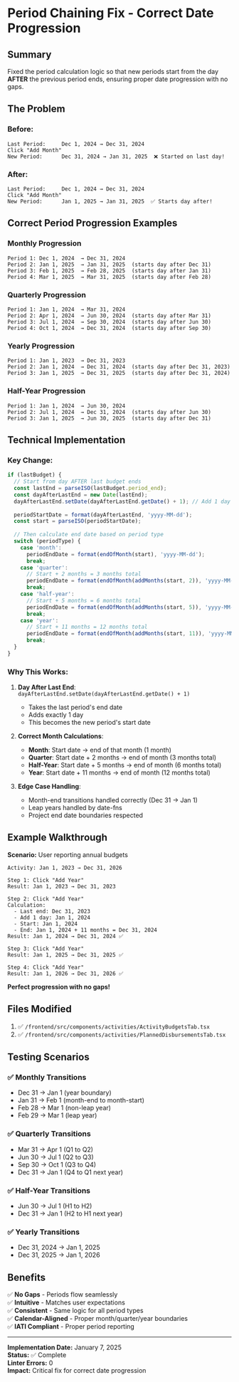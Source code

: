 # Period Chaining Fix - Correct Date Progression

## Summary

Fixed the period calculation logic so that new periods start from the day **AFTER** the previous period ends, ensuring proper date progression with no gaps.

## The Problem

### **Before:**
```
Last Period:     Dec 1, 2024 → Dec 31, 2024
Click "Add Month"
New Period:      Dec 31, 2024 → Jan 31, 2025  ❌ Started on last day!
```

### **After:**
```
Last Period:     Dec 1, 2024 → Dec 31, 2024
Click "Add Month"
New Period:      Jan 1, 2025 → Jan 31, 2025  ✅ Starts day after!
```

## Correct Period Progression Examples

### **Monthly Progression**
```
Period 1: Dec 1, 2024  → Dec 31, 2024
Period 2: Jan 1, 2025  → Jan 31, 2025  (starts day after Dec 31)
Period 3: Feb 1, 2025  → Feb 28, 2025  (starts day after Jan 31)
Period 4: Mar 1, 2025  → Mar 31, 2025  (starts day after Feb 28)
```

### **Quarterly Progression**
```
Period 1: Jan 1, 2024  → Mar 31, 2024
Period 2: Apr 1, 2024  → Jun 30, 2024  (starts day after Mar 31)
Period 3: Jul 1, 2024  → Sep 30, 2024  (starts day after Jun 30)
Period 4: Oct 1, 2024  → Dec 31, 2024  (starts day after Sep 30)
```

### **Yearly Progression**
```
Period 1: Jan 1, 2023  → Dec 31, 2023
Period 2: Jan 1, 2024  → Dec 31, 2024  (starts day after Dec 31, 2023)
Period 3: Jan 1, 2025  → Dec 31, 2025  (starts day after Dec 31, 2024)
```

### **Half-Year Progression**
```
Period 1: Jan 1, 2024  → Jun 30, 2024
Period 2: Jul 1, 2024  → Dec 31, 2024  (starts day after Jun 30)
Period 3: Jan 1, 2025  → Jun 30, 2025  (starts day after Dec 31)
```

## Technical Implementation

### **Key Change:**
```typescript
if (lastBudget) {
  // Start from day AFTER last budget ends
  const lastEnd = parseISO(lastBudget.period_end);
  const dayAfterLastEnd = new Date(lastEnd);
  dayAfterLastEnd.setDate(dayAfterLastEnd.getDate() + 1); // Add 1 day ← KEY FIX
  
  periodStartDate = format(dayAfterLastEnd, 'yyyy-MM-dd');
  const start = parseISO(periodStartDate);
  
  // Then calculate end date based on period type
  switch (periodType) {
    case 'month':
      periodEndDate = format(endOfMonth(start), 'yyyy-MM-dd');
      break;
    case 'quarter':
      // Start + 2 months = 3 months total
      periodEndDate = format(endOfMonth(addMonths(start, 2)), 'yyyy-MM-dd');
      break;
    case 'half-year':
      // Start + 5 months = 6 months total
      periodEndDate = format(endOfMonth(addMonths(start, 5)), 'yyyy-MM-dd');
      break;
    case 'year':
      // Start + 11 months = 12 months total
      periodEndDate = format(endOfMonth(addMonths(start, 11)), 'yyyy-MM-dd');
      break;
  }
}
```

### **Why This Works:**

1. **Day After Last End**: `dayAfterLastEnd.setDate(dayAfterLastEnd.getDate() + 1)`
   - Takes the last period's end date
   - Adds exactly 1 day
   - This becomes the new period's start date

2. **Correct Month Calculations**:
   - **Month**: Start date → end of that month (1 month)
   - **Quarter**: Start date + 2 months → end of month (3 months total)
   - **Half-Year**: Start date + 5 months → end of month (6 months total)
   - **Year**: Start date + 11 months → end of month (12 months total)

3. **Edge Case Handling**:
   - Month-end transitions handled correctly (Dec 31 → Jan 1)
   - Leap years handled by date-fns
   - Project end date boundaries respected

## Example Walkthrough

**Scenario:** User reporting annual budgets

```
Activity: Jan 1, 2023 → Dec 31, 2026

Step 1: Click "Add Year"
Result: Jan 1, 2023 → Dec 31, 2023

Step 2: Click "Add Year"
Calculation:
  - Last end: Dec 31, 2023
  - Add 1 day: Jan 1, 2024
  - Start: Jan 1, 2024
  - End: Jan 1, 2024 + 11 months = Dec 31, 2024
Result: Jan 1, 2024 → Dec 31, 2024 ✅

Step 3: Click "Add Year"
Result: Jan 1, 2025 → Dec 31, 2025 ✅

Step 4: Click "Add Year"
Result: Jan 1, 2026 → Dec 31, 2026 ✅
```

**Perfect progression with no gaps!**

## Files Modified

1. ✅ `/frontend/src/components/activities/ActivityBudgetsTab.tsx`
2. ✅ `/frontend/src/components/activities/PlannedDisbursementsTab.tsx`

## Testing Scenarios

### ✅ **Monthly Transitions**
- Dec 31 → Jan 1 (year boundary)
- Jan 31 → Feb 1 (month-end to month-start)
- Feb 28 → Mar 1 (non-leap year)
- Feb 29 → Mar 1 (leap year)

### ✅ **Quarterly Transitions**
- Mar 31 → Apr 1 (Q1 to Q2)
- Jun 30 → Jul 1 (Q2 to Q3)
- Sep 30 → Oct 1 (Q3 to Q4)
- Dec 31 → Jan 1 (Q4 to Q1 next year)

### ✅ **Half-Year Transitions**
- Jun 30 → Jul 1 (H1 to H2)
- Dec 31 → Jan 1 (H2 to H1 next year)

### ✅ **Yearly Transitions**
- Dec 31, 2024 → Jan 1, 2025
- Dec 31, 2025 → Jan 1, 2026

## Benefits

✅ **No Gaps** - Periods flow seamlessly  
✅ **Intuitive** - Matches user expectations  
✅ **Consistent** - Same logic for all period types  
✅ **Calendar-Aligned** - Proper month/quarter/year boundaries  
✅ **IATI Compliant** - Proper period reporting  

---

**Implementation Date:** January 7, 2025  
**Status:** ✅ Complete  
**Linter Errors:** 0  
**Impact:** Critical fix for correct date progression

